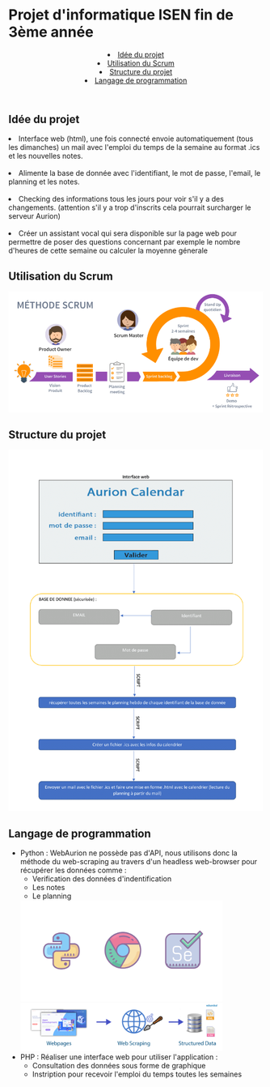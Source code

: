 <h1>Projet d'informatique ISEN fin de 3ème année</h1>

<header>

<li><a href="#IDEE"> Idée du projet </a></li>
<li><a href="#SCRUM"> Utilisation du Scrum </a></li>
<li><a href="#STRUCTURE"> Structure du projet  </a></li>
<li><a href="#LANGAGES"> Langage de programmation  </a></li>

</header>


<div id="IDEE">
<h2>Idée du projet</h2>
<p>
<li>Interface web (html), une fois connecté envoie automatiquement (tous les dimanches) un mail avec l'emploi du temps de la semaine au format .ics et les nouvelles notes.</li>
<br>
<li>Alimente la base de donnée avec l'identifiant, le mot de passe, l'email, le planning et les notes.</li>
<br>
<li>Checking des informations tous les jours pour voir s'il y a des changements. (attention s'il y a trop d'inscrits cela pourrait surcharger le serveur Aurion)</li>
<br>
<li>Créer un assistant vocal qui sera disponible sur la page web pour permettre de poser des questions concernant par exemple le nombre d'heures de cette semaine ou calculer la moyenne génerale</li>
</p>
</div>


<div id="SCRUM">
<h2>Utilisation du Scrum</h2>
<img src='assets\scrum.png'>
</div>

<div id="STRUCTURE">
<h2>Structure du projet</h2>
<img src='assets\projet_2021.png'>
</div>

<div id="LANGAGES">
<h2>Langage de programmation</h2>
<p>
    <ul>
        <li>Python :
        WebAurion ne possède pas d'API, nous utilisons donc la méthode du web-scraping au travers d'un headless web-browser pour récupérer les données comme :
            <ul>
                <li>Verification des données d'indentification </li>
                <li>Les notes </li>
                <li>Le planning </li>
            </ul>
        </li>
        <img src='assets\headless_webbrowser.png' width='400px'>
        <img src='assets\scraping.jpg' width='400px'>
        <br>
        <li>PHP :
        Réaliser une interface web pour utiliser l'application :
            <ul>
                <li> Consultation des données sous forme de graphique</li>
                <li> Instription pour recevoir l'emploi du temps toutes les semaines</li>
            </ul>
        </li>
    </ul>
</p>
</div>





